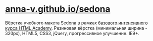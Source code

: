 # [anna-v.github.io/sedona](http://anna-v.github.io/sedona/)
Вёрстка учебного макета Sedona в рамках [базового интенсивного курса HTML Academy](https://htmlacademy.ru/intensive).
Резиновая вёрстка (минимальная ширина - 320px), HTML5, CSS3, jQuery, прогрессивное улучшение. IE9+.
